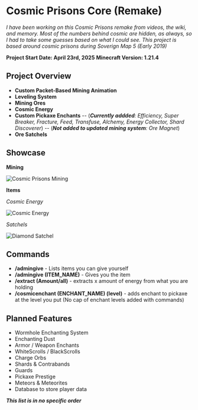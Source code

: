 


# Cosmic Prisons Core (Remake)
*I have been working on this Cosmic Prisons remake from videos, the wiki, and memory. Most of the numbers behind cosmic are hidden, as always, so I had to take some guesses based on what I could see. This project is based around cosmic prisons during Soverign Map 5 (Early 2019)*

**Project Start Date: April 23rd, 2025**
**Minecraft Version: 1.21.4**

Project Overview
-
 - **Custom Packet-Based Mining Animation**
 - **Leveling System**
 - **Mining Ores**
 - **Cosmic Energy**
 - **Custom Pickaxe Enchants** 
 -- (***Currently addded**: Efficiency, Super Breaker, Fracture, Feed, Transfuse, Alchemy, Energy Collector, Shard Discoverer*)
 -- (***Not added to updated mining system**: Ore Magnet*)
 - **Ore Satchels**

Showcase
-
**Mining**

![Cosmic Prisons Mining](https://media2.giphy.com/media/v1.Y2lkPTc5MGI3NjExYjZ0Z3gybmtiNW4zdDRiNWdvZ2hiYjcxZ3Z6OTAyaHpibHFwNXZ2cyZlcD12MV9pbnRlcm5hbF9naWZfYnlfaWQmY3Q9Zw/jw8ySMdngRSfS9kcaR/giphy.gif)

**Items**

*Cosmic Energy*

![Cosmic Energy](https://cdn.discordapp.com/attachments/438716898516008960/1368101607816040488/image.png?ex=6816ff69&is=6815ade9&hm=b701ba58a45e5dcb030da61d3bf2118137c2683bb0c6c9e68cb35f37897fb9d4&)

*Satchels*

![Diamond Satchel](https://media.discordapp.net/attachments/438716898516008960/1368102807949021295/image.png?ex=68170087&is=6815af07&hm=ea21c1d23246b1425ebb766349d5180ddd4fe7b1f4e382ec49f79b9909045d61&=&format=webp&quality=lossless&width=455&height=199)

## Commands

- **/admingive** - Lists items you can give yourself
- **/admingive (ITEM_NAME)** - Gives you the item
- **/extract (Amount/all)** - extracts x amount of energy from what you are holding
- **/cosmicenchant (ENCHANT_NAME) (level)** - adds enchant to pickaxe at the level you put (No cap of enchant levels added with commands)

Planned Features
-
- Wormhole Enchanting System
- Enchanting Dust
 - Armor / Weapon Enchants
 - WhiteScrolls / BlackScrolls
 - Charge Orbs
 - Shards & Contrabands
 - Guards
 - Pickaxe Prestige
 - Meteors & Meteorites
 - Database to store player data

***This list is in no specific order*** 


